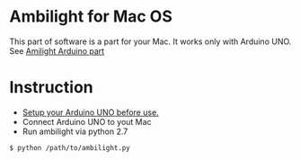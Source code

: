 # Ambilight for Mac OS

This part of software is a part for your Mac. It works only with Arduino UNO. See [Amilight Arduino part](https://github.com/sergeich5/Ambilight-Arduino-part)

# Instruction
  - [Setup your Arduino UNO before use.](https://github.com/sergeich5/Ambilight-Arduino-part)
  - Connect Arduino UNO to yout Mac
  - Run ambilight via python 2.7
```sh
$ python /path/to/ambilight.py
```
